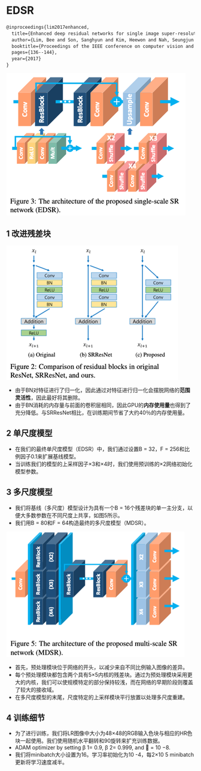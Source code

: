 # EDSR

```tex
@inproceedings{lim2017enhanced,
  title={Enhanced deep residual networks for single image super-resolution},
  author={Lim, Bee and Son, Sanghyun and Kim, Heewon and Nah, Seungjun and Mu Lee, Kyoung},
  booktitle={Proceedings of the IEEE conference on computer vision and pattern recognition workshops},
  pages={136--144},
  year={2017}
}
```

![image-20200917144622883](../../../images/image-20200917144622883.png)

## 1 改进残差块

![image-20200917144223871](../../../images/image-20200917144223871.png)

* 由于BN对特征进行了归一化，因此通过对特征进行归一化会摆脱网络的**范围灵活性**，因此最好将其删除。
* 由于BN消耗的内存量与前面的卷积层相同，因此GPU的**内存使用量**也得到了充分降低。与SRResNet相比，在训练期间节省了大约40％的内存使用量。



## 2 单尺度模型

* 在我们的最终单尺度模型（EDSR）中，我们通过设置B = 32，F = 256和比例因子0.1来扩展基线模型。
* 当训练我们的模型的上采样因子×3和×4时，我们使用预训练的×2网络初始化模型参数。



## 3 多尺度模型

* 我们将基线（多尺度）模型设计为具有一个B = 16个残差块的单一主分支，以便大多数参数在不同尺度上共享，如图5所示。
* 我们用B = 80和F = 64构造最终的多尺度模型（MDSR）。

![image-20200917150229738](../../../images/image-20200917150229738.png)

* 首先，预处理模块位于网络的开头，以减少来自不同比例输入图像的差异。
* 每个预处理模块都包含两个具有5×5内核的残差块。通过为预处理模块采用更大的内核，我们可以使规模特定的部分保持较浅，而在网络的早期阶段则覆盖了较大的接收域。
* 在多尺度模型的末尾，尺度特定的上采样模块平行放置以处理多尺度重建。



## 4 训练细节

* 为了进行训练，我们将LR图像中大小为48×48的RGB输入色块与相应的HR色块一起使用。我们使用随机水平翻转和90旋转来扩充训练数据。
* ADAM optimizer by setting β 1= 0.9, β 2= 0.999, and  = 10 −8.
* 我们将minibatch大小设置为16。学习率初始化为10 -4，每2×10 5 minibatch更新将学习速度减半。

